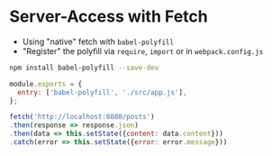# Server-Access with Fetch

* Using "native" fetch with `babel-polyfill`
* "Register" the polyfill via `require`, `import` or in `webpack.config.js`

```bash
npm install babel-polyfill --save-dev
```

```javascript
module.exports = {
  entry: ['babel-polyfill', './src/app.js'],
};
```

```javascript
fetch('http://localhost:8080/posts')
.then(response => response.json)
.then(data => this.setState({content: data.content}))
.catch(error => this.setState({error: error.message}))
```